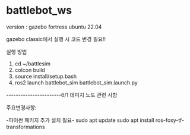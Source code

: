 # battlebot_ws
version : gazebo fortress
ubuntu 22.04


gazebo classic에서 실행 시 코드 변경 필요!!

실행 방법
1. cd ~/battlesim
2. colcon build
3. source install/setup.bash
4. ros2 launch battlebot_sim battlebot_sim.launch.py

-----------------------6/1 데미지 노드 관련 사항

주요변경사항:



-파이썬 패키지 추가 설치 필요-
sudo apt update
sudo apt install ros-foxy-tf-transformations
